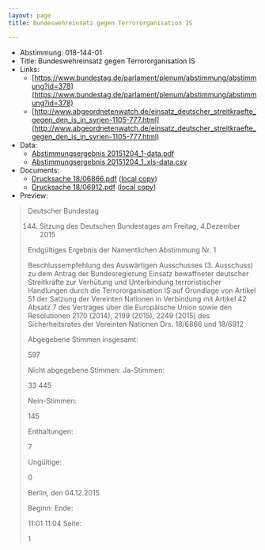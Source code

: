 ```yaml
---
layout: page
title: Bundeswehreinsatz gegen Terrororganisation IS

---
```


* Abstimmung: 018-144-01
* Title: Bundeswehreinsatz gegen Terrororganisation IS
* Links: 
    * [https://www.bundestag.de/parlament/plenum/abstimmung/abstimmung?id=378](https://www.bundestag.de/parlament/plenum/abstimmung/abstimmung?id=378)
    * [http://www.abgeordnetenwatch.de/einsatz_deutscher_streitkraefte_gegen_den_is_in_syrien-1105-777.html](http://www.abgeordnetenwatch.de/einsatz_deutscher_streitkraefte_gegen_den_is_in_syrien-1105-777.html)
* Data: 
    * [Abstimmungsergebnis 20151204_1-data.pdf](/abstimmungsliste/20151204_1-data.pdf)
    * [Abstimmungsergebnis 20151204_1_xls-data.csv](/abstimmungsliste/analyses/20151204_1_xls-data.csv)
* Documents: 
    * [Drucksache 18/06866.pdf](http://dip21.bundestag.de/dip21/btd/18/068/1806866.pdf) ([local copy](/abstimmungsdaten/018-144-01/1806866.pdf))
    * [Drucksache 18/06912.pdf](http://dip21.bundestag.de/dip21/btd/18/069/1806912.pdf) ([local copy](/abstimmungsdaten/018-144-01/1806912.pdf))
* Preview: 
> Deutscher Bundestag
> 
> 144. Sitzung des Deutschen Bundestages
> am Freitag, 4.Dezember 2015
> 
> Endgültiges Ergebnis der Namentlichen Abstimmung Nr. 1
> 
> Beschlussempfehlung des Auswärtigen Ausschusses (3. Ausschuss) zu dem Antrag der
> Bundesregierung
> Einsatz bewaffneter deutscher Streitkräfte zur Verhütung und Unterbindung terroristischer
> Handlungen durch die Terrororganisation IS auf Grundlage von Artikel 51 der Satzung der
> Vereinten Nationen in Verbindung mit Artikel 42 Absatz 7 des Vertrages über die
> Europäische Union sowie den Resolutionen 2170 (2014), 2199 (2015), 2249 (2015) des
> Sicherheitsrates der Vereinten Nationen
> Drs. 18/6866 und 18/6912
> 
> Abgegebene Stimmen insgesamt:
> 
> 597
> 
> Nicht abgegebene Stimmen:
> Ja-Stimmen:
> 
> 33
> 445
> 
> Nein-Stimmen:
> 
> 145
> 
> Enthaltungen:
> 
> 7
> 
> Ungültige:
> 
> 0
> 
> Berlin, den 04.12.2015
> 
> Beginn:
> Ende:
> 
> 11:01
> 11:04
> Seite:
> 
> 1
> 
> 
